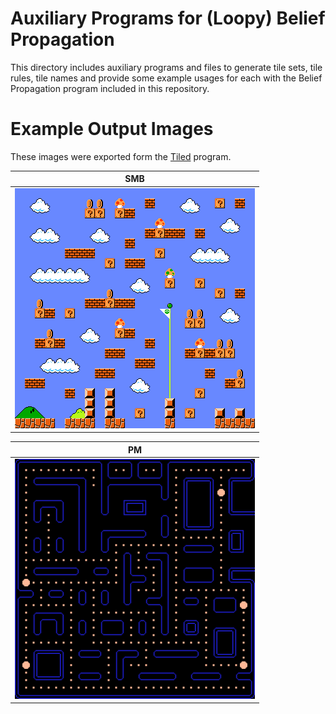 Auxiliary Programs for (Loopy) Belief Propagation
===

This directory includes auxiliary programs and files to generate
tile sets, tile rules, tile names and provide some example
usages for each with the Belief Propagation program included in this
repository.

Example Output Images
===

These images were exported form the [Tiled](https://www.mapeditor.org/) program.

| SMB |
|---|
| ![smb](example_tile_collection/smb_D24_S1234.png) |

| PM |
|---|
| ![pm](example_tile_collection/pm_D32_S1234.png) |
